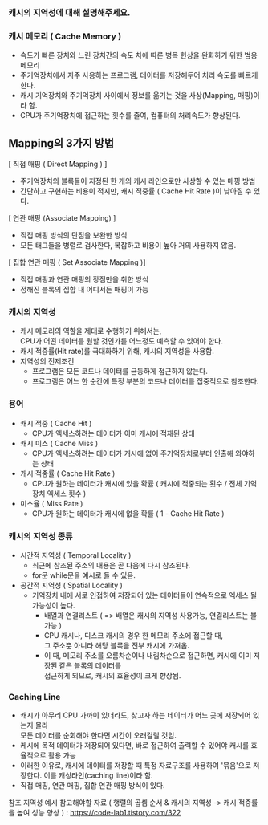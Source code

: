 ### 캐시의 지역성에 대해 설명해주세요.

### 캐시 메모리 ( Cache Memory )
- 속도가 빠른 장치와 느린 장치간의 속도 차에 따른 병목 현상을 완화하기 위한 범용 메모리
- 주기억장치에서 자주 사용하는 프로그램, 데이터를 저장해두어 처리 속도를 빠르게 한다.
- 캐시 기억장치와 주기억장치 사이에서 정보를 옮기는 것을 사상(Mapping, 매핑)이라 함.
- CPU가 주기억장치에 접근하는 횟수를 줄여, 컴퓨터의 처리속도가 향상된다.

## Mapping의 3가지 방법

[ 직접 매핑 ( Direct Mapping ) ]
- 주기억장치의 블록들이 지정된 한 개의 캐시 라인으로만 사상할 수 있는 매핑 방법
- 간단하고 구현하는 비용이 적지만, 캐시 적중률 ( Cache Hit Rate )이 낮아질 수 있다.

[ 연관 매핑 (Associate Mapping) ]
- 직접 매핑 방식의 단점을 보완한 방식
- 모든 태그들을 병렬로 검사한다, 복잡하고 비용이 높아 거의 사용하지 않음.

[ 집합 연관 매핑 ( Set Associate Mapping )]
- 직접 매핑과 연관 매핑의 장점만을 취한 방식
- 정해진 블록의 집합 내 어디서든 매핑이 가능

### 캐시의 지역성

- 캐시 메모리의 역할을 제대로 수행하기 위해서는, <br> CPU가 어떤 데이터를 원할 것인가를 어느정도 예측할 수 있어야 한다.
- 캐시 적중률(Hit rate)를 극대화하기 위해, 캐시의 지역성을 사용함.
- 지역성의 전제조건
  - 프로그램은 모든 코드나 데이터를 균등하게 접근하지 않는다.
  - 프로그램은 어느 한 순간에 특정 부분의 코드나 데이터를 집중적으로 참조한다.

### 용어
- 캐시 적중 ( Cache Hit )
  - CPU가 엑세스하려는 데이터가 이미 캐시에 적재된 상태
- 캐시 미스 ( Cache Miss )
  - CPU가 엑세스하려는 데이터가 캐시에 없어 주기억장치로부터 인출해 와야하는 상태
- 캐시 적중률 ( Cache Hit Rate )
  - CPU가 원하는 데이터가 캐시에 있을 확률 ( 캐시에 적중되는 횟수 / 전체 기억장치 엑세스 횟수 )
- 미스율 ( Miss Rate )
  - CPU가 원하는 데이터가 캐시에 없을 확률 ( 1 - Cache Hit Rate )

### 캐시의 지역성 종류
- 시간적 지역성 ( Temporal Locality )
  - 최근에 참조된 주소의 내용은 곧 다음에 다시 참조된다.
  - for문 while문을 예시로 들 수 있음.
- 공간적 지역성 ( Spatial Locality )
  - 기억장치 내에 서로 인접하여 저장되어 있는 데이터들이 연속적으로 엑세스 될 가능성이 높다.
    - 배열과 연결리스트 ( => 배열은 캐시의 지역성 사용가능, 연결리스트는 불가능 )
    - CPU 캐시나, 디스크 캐시의 경우 한 메모리 주소에 접근할 때, <br> 
    그 주소뿐 아니라 해당 블록을 전부 캐시에 가져옴.
    - 이 때, 메모리 주소를 오름차순이나 내림차순으로 접근하면, 캐시에 이미 저장된 같은 블록의 데이터를 <br>
    접근하게 되므로, 캐시의 효율성이 크게 향상됨.

### Caching Line
- 캐시가 아무리 CPU 가까이 있더라도, 찾고자 하는 데이터가 어느 곳에 저장되어 있는지 몰라 <br>
  모든 데이터를 순회해야 한다면 시간이 오래걸릴 것임.
- 케시에 목적 데이터가 저장되어 있다면, 바로 접근하여 출력할 수 있어야 캐시를 효율적으로 활용 가능
- 이러한 이유로, 캐시에 데이터를 저장할 때 특정 자료구조를 사용하여 '묶음'으로 저장한다. 이를 캐싱라인(caching line)이라 함.
- 직접 매핑, 연관 매핑, 집합 연관 매핑 방식이 있다.


참조 지역성 예시 참고해야할 자료 ( 행렬의 곱셈 순서 & 캐시의 지역성 -> 캐시 적중률을 높여 성능 향상 )
: https://code-lab1.tistory.com/322